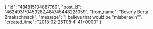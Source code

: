  {
   "id": "484815104887760",
   "post_id": "462493170453287_484745448228059",
   "from_name": "Beverly Berta Braakschmack",
   "message": "I believe that would be \"misbehavin\"",
   "created_time": "2013-02-25T08:41:41+0000"
 }
